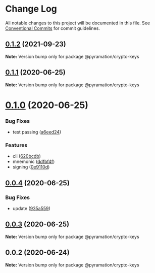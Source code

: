 # Change Log

All notable changes to this project will be documented in this file.
See [Conventional Commits](https://conventionalcommits.org) for commit guidelines.

## [0.1.2](https://github.com/pyramation/crypto/compare/@pyramation/crypto-keys@0.1.1...@pyramation/crypto-keys@0.1.2) (2021-09-23)

**Note:** Version bump only for package @pyramation/crypto-keys





## [0.1.1](https://github.com/pyramation/crypto/compare/@pyramation/crypto-keys@0.1.0...@pyramation/crypto-keys@0.1.1) (2020-06-25)

**Note:** Version bump only for package @pyramation/crypto-keys





# [0.1.0](https://github.com/pyramation/crypto/compare/@pyramation/crypto-keys@0.0.4...@pyramation/crypto-keys@0.1.0) (2020-06-25)


### Bug Fixes

* test passing ([a6eed24](https://github.com/pyramation/crypto/commit/a6eed24637a400ae98559c6ac8d3b632e83b0a03))


### Features

* cli ([620bcdb](https://github.com/pyramation/crypto/commit/620bcdbc868cda146b156e311c7c4f7d19d4669d))
* mnemonic ([ddfbf4f](https://github.com/pyramation/crypto/commit/ddfbf4f58d8ae84fa559a8eb29294c4cdb5be4aa))
* signing ([0e9110d](https://github.com/pyramation/crypto/commit/0e9110d09ca50c2001963f76cbcad1c86ba4a799))





## [0.0.4](https://github.com/pyramation/crypto/compare/@pyramation/crypto-keys@0.0.3...@pyramation/crypto-keys@0.0.4) (2020-06-25)


### Bug Fixes

* update ([935a559](https://github.com/pyramation/crypto/commit/935a5596a12f9b044883a4c5a327f6aa933176b3))





## [0.0.3](https://github.com/pyramation/crypto/compare/@pyramation/crypto-keys@0.0.2...@pyramation/crypto-keys@0.0.3) (2020-06-25)

**Note:** Version bump only for package @pyramation/crypto-keys





## 0.0.2 (2020-06-24)

**Note:** Version bump only for package @pyramation/crypto-keys
